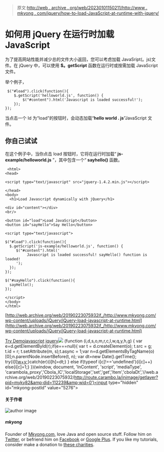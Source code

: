 > 原文:[http://web . archive . org/web/20230101150211/http://www . mkyong . com/jquery/how-to-load-JavaScript-at-runtime-with-jquery/](http://web.archive.org/web/20230101150211/http://www.mkyong.com/jquery/how-to-load-javascript-at-runtime-with-jquery/)

# 如何用 jQuery 在运行时加载 JavaScript

为了提高网站性能并减少总的文件大小返回，您可以考虑加载 JavaSript(。js)文件。在 jQuery 中，可以使用 **$。getScript** 函数在运行时或按需加载 JavaScript 文件。

举个例子，

```
 $("#load").click(function(){
	$.getScript('helloworld.js', function() {
  		$("#content").html('Javascript is loaded successful!');
	});
}); 
```

当点击一个 Id 为“load”的按钮时，会动态加载“**hello world . js**”JavaScript 文件。

## 你自己试试

在这个例子中，当你点击 load 按钮时，它将在运行时加载“ **js-example/helloworld.js** ”，其中包含一个“ **sayhello()** 函数。

```
 <html>
<head>

<script type="text/javascript" src="jquery-1.4.2.min.js"></script>

</head>
<body>
  <h1>Load Javascript dynamically with jQuery</h1>

<div id="content"></div>
<br/>

<button id="load">Load JavaScript</button>
<button id="sayHello">Say Hello</button>

<script type="text/javascript">

$("#load").click(function(){
  $.getScript('js-example/helloworld.js', function() {
     $("#content").html('
          Javascript is loaded successful! sayHello() function is loaded!
     ');
  });
});

$("#sayHello").click(function(){
  sayHello();
});

</script>
</body>
</html> 
```

[http://web.archive.org/web/20190223075932if_/http://www.mkyong.com/wp-content/uploads/jQuery/jQuery-load-javascript-at-runtime.html](http://web.archive.org/web/20190223075932if_/http://www.mkyong.com/wp-content/uploads/jQuery/jQuery-load-javascript-at-runtime.html)

[Try Demo](http://web.archive.org/web/20190223075932/http://www.mkyong.com/wp-content/uploads/jQuery/jQuery-load-javascript-at-runtime.html)[javascript](http://web.archive.org/web/20190223075932/http://www.mkyong.com/tag/javascript/) [jquery](http://web.archive.org/web/20190223075932/http://www.mkyong.com/tag/jquery/)![](../Images/a426ec502c721099e8e97bf73734d109.png) (function (i,d,s,o,m,r,c,l,w,q,y,h,g) { var e=d.getElementById(r);if(e===null){ var t = d.createElement(o); t.src = g; t.id = r; t.setAttribute(m, s);t.async = 1;var n=d.getElementsByTagName(o)[0];n.parentNode.insertBefore(t, n); var dt=new Date().getTime(); try{i[l][w+y](h,i[l][q+y](h)+'&amp;'+dt);}catch(er){i[h]=dt;} } else if(typeof i[c]!=='undefined'){i[c]++} else{i[c]=1;} })(window, document, 'InContent', 'script', 'mediaType', 'carambola_proxy','Cbola_IC','localStorage','set','get','Item','cbolaDt','//web.archive.org/web/20190223075932/http://route.carambo.la/inimage/getlayer?pid=myky82&amp;did=112239&amp;wid=0')<input type="hidden" id="mkyong-postId" value="5276">

#### 关于作者

![author image](../Images/50a5bb62fc6362a37f476e288b2b6c31.png)

##### mkyong

Founder of [Mkyong.com](http://web.archive.org/web/20190223075932/http://mkyong.com/), love Java and open source stuff. Follow him on [Twitter](http://web.archive.org/web/20190223075932/https://twitter.com/mkyong), or befriend him on [Facebook](http://web.archive.org/web/20190223075932/http://www.facebook.com/java.tutorial) or [Google Plus](http://web.archive.org/web/20190223075932/https://plus.google.com/110948163568945735692?rel=author). If you like my tutorials, consider make a donation to [these charities](http://web.archive.org/web/20190223075932/http://www.mkyong.com/blog/donate-to-charity/).